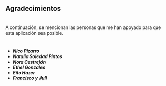 #
## Agradecimientos
#
A continuación, se mencionan las personas que me han apoyado para que esta aplicación sea posible.
#
* ***Nico Pizarro***
* ***Natalia Soledad Pintos***
* ***Nora Castrejón***
* ***Ethel Gonzales***
* ***Eito Hazer***
* ***Francisco y Juli***

